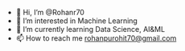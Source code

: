 - 👋 Hi, I’m @Rohanr70
- 👀 I’m interested in Machine Learning
- 🌱 I’m currently learning Data Science, AI&ML
- 📫 How to reach me rohanpurohit70@gmail.com

<!---
Rohanr70/Rohanr70 is a ✨ special ✨ repository because its `README.md` (this file) appears on your GitHub profile.
You can click the Preview link to take a look at your changes.
--->
